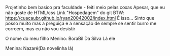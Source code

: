 Projetinho bem basico pra faculdade - feiti meio pelas coxas
Apesar, que eu não goste de HTML/css
Link "Hospedagem" do git BTW: https://cuacaubr.github.io/ryan20042002/index.html
É isso... Sinto que posso muito mas a preguiça e a sensação de sempre se sentir burro me corroem, mas eu não vou desistir









O nome do meu filho
Menino: BoraBil Da Silva Lá ele

Menina: Nazaré(Da novelinha lá)
